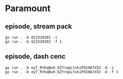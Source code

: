 # Paramount

## episode, stream pack

~~~
go run . -b 622520382 -i
go run . -b 622520382 -f 1
~~~

## episode, dash cenc

~~~
go run . -b eyT_RYkqNuH_6ZYrepLtxkiPO1HA7dIU -d -i
go run . -b eyT_RYkqNuH_6ZYrepLtxkiPO1HA7dIU -d -f 1
~~~
